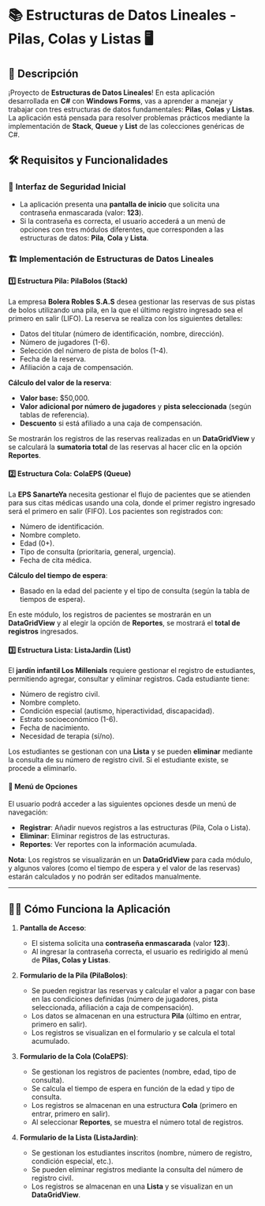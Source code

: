 # 📚 **Estructuras de Datos Lineales - Pilas, Colas y Listas** 🖥️

## 🎯 Descripción

¡Proyecto de **Estructuras de Datos Lineales**! En esta aplicación desarrollada en **C#** con **Windows Forms**, vas a aprender a manejar y trabajar con tres estructuras de datos fundamentales: **Pilas**, **Colas** y **Listas**. La aplicación está pensada para resolver problemas prácticos mediante la implementación de **Stack<T>**, **Queue<T>** y **List<T>** de las colecciones genéricas de C#.

## 🛠️ Requisitos y Funcionalidades

### 🚪 **Interfaz de Seguridad Inicial**
- La aplicación presenta una **pantalla de inicio** que solicita una contraseña enmascarada (valor: **123**).
- Si la contraseña es correcta, el usuario accederá a un menú de opciones con tres módulos diferentes, que corresponden a las estructuras de datos: **Pila**, **Cola** y **Lista**.

### 🏗️ **Implementación de Estructuras de Datos Lineales**

#### 1️⃣ **Estructura Pila: PilaBolos (Stack<T>)**
La empresa **Bolera Robles S.A.S** desea gestionar las reservas de sus pistas de bolos utilizando una pila, en la que el último registro ingresado sea el primero en salir (LIFO). La reserva se realiza con los siguientes detalles:
- Datos del titular (número de identificación, nombre, dirección).
- Número de jugadores (1-6).
- Selección del número de pista de bolos (1-4).
- Fecha de la reserva.
- Afiliación a caja de compensación.

**Cálculo del valor de la reserva**:
- **Valor base:** $50,000.
- **Valor adicional por número de jugadores** y **pista seleccionada** (según tablas de referencia).
- **Descuento** si está afiliado a una caja de compensación.

Se mostrarán los registros de las reservas realizadas en un **DataGridView** y se calculará la **sumatoria total** de las reservas al hacer clic en la opción **Reportes**.

#### 2️⃣ **Estructura Cola: ColaEPS (Queue<T>)**
La **EPS SanarteYa** necesita gestionar el flujo de pacientes que se atienden para sus citas médicas usando una cola, donde el primer registro ingresado será el primero en salir (FIFO). Los pacientes son registrados con:
- Número de identificación.
- Nombre completo.
- Edad (0+).
- Tipo de consulta (prioritaria, general, urgencia).
- Fecha de cita médica.

**Cálculo del tiempo de espera**:
- Basado en la edad del paciente y el tipo de consulta (según la tabla de tiempos de espera).

En este módulo, los registros de pacientes se mostrarán en un **DataGridView** y al elegir la opción de **Reportes**, se mostrará el **total de registros** ingresados.

#### 3️⃣ **Estructura Lista: ListaJardin (List<T>)**
El **jardín infantil Los Millenials** requiere gestionar el registro de estudiantes, permitiendo agregar, consultar y eliminar registros. Cada estudiante tiene:
- Número de registro civil.
- Nombre completo.
- Condición especial (autismo, hiperactividad, discapacidad).
- Estrato socioeconómico (1-6).
- Fecha de nacimiento.
- Necesidad de terapia (sí/no).

Los estudiantes se gestionan con una **Lista** y se pueden **eliminar** mediante la consulta de su número de registro civil. Si el estudiante existe, se procede a eliminarlo.

#### 📝 **Menú de Opciones**
El usuario podrá acceder a las siguientes opciones desde un menú de navegación:
- **Registrar**: Añadir nuevos registros a las estructuras (Pila, Cola o Lista).
- **Eliminar**: Eliminar registros de las estructuras.
- **Reportes**: Ver reportes con la información acumulada.
  
**Nota**: Los registros se visualizarán en un **DataGridView** para cada módulo, y algunos valores (como el tiempo de espera y el valor de las reservas) estarán calculados y no podrán ser editados manualmente.

---

## 🧑‍💻 **Cómo Funciona la Aplicación**

1. **Pantalla de Acceso**:
   - El sistema solicita una **contraseña enmascarada** (valor **123**).
   - Al ingresar la contraseña correcta, el usuario es redirigido al menú de **Pilas, Colas y Listas**.
   
2. **Formulario de la Pila (PilaBolos)**:
   - Se pueden registrar las reservas y calcular el valor a pagar con base en las condiciones definidas (número de jugadores, pista seleccionada, afiliación a caja de compensación).
   - Los datos se almacenan en una estructura **Pila** (último en entrar, primero en salir).
   - Los registros se visualizan en el formulario y se calcula el total acumulado.

3. **Formulario de la Cola (ColaEPS)**:
   - Se gestionan los registros de pacientes (nombre, edad, tipo de consulta).
   - Se calcula el tiempo de espera en función de la edad y tipo de consulta.
   - Los registros se almacenan en una estructura **Cola** (primero en entrar, primero en salir).
   - Al seleccionar **Reportes**, se muestra el número total de registros.

4. **Formulario de la Lista (ListaJardin)**:
   - Se gestionan los estudiantes inscritos (nombre, número de registro, condición especial, etc.).
   - Se pueden eliminar registros mediante la consulta del número de registro civil.
   - Los registros se almacenan en una **Lista** y se visualizan en un **DataGridView**.
